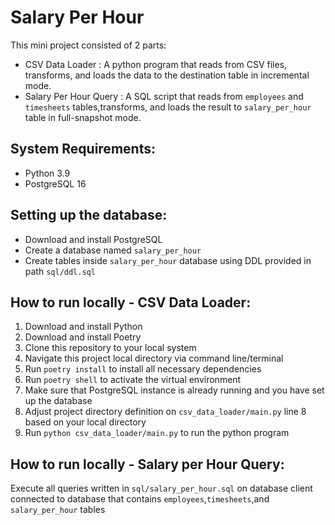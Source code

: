 # Salary Per Hour

This mini project consisted of 2 parts:
- CSV Data Loader : A python program that reads from CSV files, transforms, and loads the data to the
destination table in incremental mode.
- Salary Per Hour Query : A SQL script that reads from `employees` and `timesheets` tables,transforms, and loads the result to `salary_per_hour` table in full-snapshot mode.


## System Requirements:
- Python 3.9
- PostgreSQL 16

## Setting up the database:
- Download and install PostgreSQL
- Create a database named `salary_per_hour`
- Create tables inside `salary_per_hour` database using DDL provided in path `sql/ddl.sql`
  
## How to run locally - CSV Data Loader:
1. Download and install Python
2. Download and install Poetry
3. Clone this repository to your local system
4. Navigate this project local directory via command line/terminal
5. Run `poetry install` to install all necessary dependencies
6. Run `poetry shell` to activate the virtual environment
7. Make sure that PostgreSQL instance is already running and you have set up the database
8. Adjust project directory definition on `csv_data_loader/main.py` line 8 based on your local directory
9. Run `python csv_data_loader/main.py` to run the python program

## How to run locally - Salary per Hour Query:
Execute all queries written in `sql/salary_per_hour.sql` on database client connected to database that contains `employees`,`timesheets`,and `salary_per_hour` tables